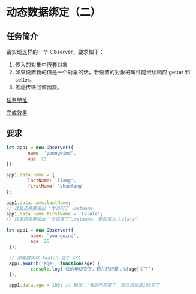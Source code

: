 # 动态数据绑定（二）

## 任务简介

请实现这样的一个 Observer，要求如下：

1. 传入的对象中嵌套对象
2. 如果设置新的值是一个对象的话，新设置的对象的属性能继续响应 getter 和 setter。
3. 考虑传递回调函数。

[任务地址](http://ife.baidu.com/course/detail/id/20)

[完成效果](https://miaolegemie.github.io/IFE2017/nuomi/mvvm2/index.html)

## 要求

```javascript
let app1 = new Observer({
        name: 'youngwind',
        age: 25
});

app1.data.name = {
        lastName: 'liang',
        firstName: 'shaofeng'
};

app1.data.name.lastName;
// 这里还需要输出 '你访问了 lastName '
app1.data.name.firstName = 'lalala';
// 这里还需要输出 '你设置了firstName, 新的值为 lalala'
```

```javascript
let app1 = new Observer({
         name: 'youngwind',
         age: 25
 });

 // 你需要实现 $watch 这个 API
 app1.$watch('age', function(age) {
         console.log(`我的年纪变了，现在已经是：${age}岁了`)
 });

 app1.data.age = 100; // 输出：'我的年纪变了，现在已经是100岁了'
```
